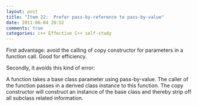 ```yaml
---
layout: post
title: "Item 22:  Prefer pass-by-reference to pass-by-value"
date: 2011-06-04 20:52
comments: true
categories: c++ Effective C++ self-study
---
```


First advantage: avoid the calling of copy constructor for parameters in a function call. Good for efficiency.


Secondly, it avoids this kind of error:


A function takes a base class parameter using pass-by-value. The caller of the function passes in a derived class instance to this function. The copy constructor will construct an instance of the base class and thereby strip off all subclass related information.

